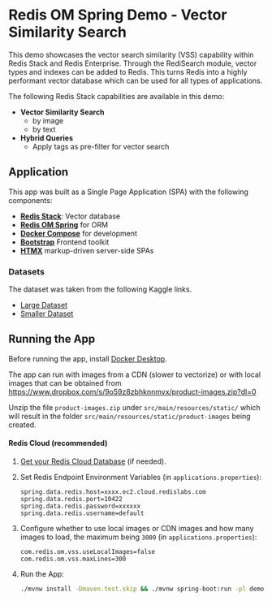 # Redis OM Spring Demo - Vector Similarity Search

This demo showcases the vector search similarity (VSS) capability within Redis Stack and Redis Enterprise.
Through the RediSearch module, vector types and indexes can be added to Redis. This turns Redis into
a highly performant vector database which can be used for all types of applications.

The following Redis Stack capabilities are available in this demo:
- **Vector Similarity Search**
    - by image
    - by text
- **Hybrid Queries**
    - Apply tags as pre-filter for vector search

## Application

This app was built as a Single Page Application (SPA) with the following components:

- **[Redis Stack](https://redis.io/docs/stack/)**: Vector database
- **[Redis OM Spring](https://redis.io/docs/stack/get-started/tutorials/stack-spring/)** for ORM
- **[Docker Compose](https://docs.docker.com/compose/)** for development
- **[Bootstrap](https://getbootstrap.com/)** Frontend toolkit
- **[HTMX](https://htmx.org)** markup-driven server-side SPAs 

### Datasets

The dataset was taken from the following Kaggle links.

- [Large Dataset](https://www.kaggle.com/datasets/paramaggarwal/fashion-product-images-dataset)
- [Smaller Dataset](https://www.kaggle.com/datasets/paramaggarwal/fashion-product-images-small)


## Running the App
Before running the app, install [Docker Desktop](https://www.docker.com/products/docker-desktop/).

The app can run with images from a CDN (slower to vectorize) or with local images
that can be obtained from https://www.dropbox.com/s/9o59z8zbhknnmvx/product-images.zip?dl=0

Unzip the file `product-images.zip` under `src/main/resources/static/` which will 
result in the folder `src/main/resources/static/product-images` being created.

#### Redis Cloud (recommended)

1. [Get your Redis Cloud Database](https://app.redislabs.com/) (if needed).

2. Set Redis Endpoint Environment Variables (in `applications.properties`):
    ```
    spring.data.redis.host=xxxx.ec2.cloud.redislabs.com
    spring.data.redis.port=10422
    spring.data.redis.password=xxxxxx
    spring.data.redis.username=default
    ```
3. Configure whether to use local images or CDN images and how many images to 
   load, the maximum being `3000` (in `applications.properties`):
   ```
   com.redis.om.vss.useLocalImages=false
   com.redis.om.vss.maxLines=300
   ```
4. Run the App:
    ```bash
    ./mvnw install -Dmaven.test.skip && ./mvnw spring-boot:run -pl demos/roms-vss
    ```